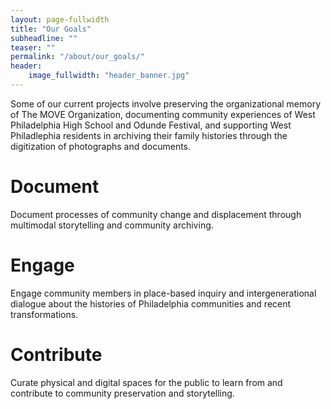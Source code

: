 ```yaml
---
layout: page-fullwidth
title: "Our Goals"
subheadline: ""
teaser: ""
permalink: "/about/our_goals/"
header:
    image_fullwidth: "header_banner.jpg"
---
```

Some of our current projects involve preserving the organizational memory of The MOVE Organization, documenting community experiences of West Philadelphia High School and Odunde Festival, and supporting West Philadlephia residents in archiving their family histories through the digitization of photographs and documents.

# Document
Document processes of community change and displacement through multimodal storytelling and community archiving.
# Engage
Engage community members in place-based inquiry and intergenerational dialogue about the histories of Philadelphia communities and recent transformations.
# Contribute
Curate physical and digital spaces for the public to learn from and contribute to community preservation and storytelling.